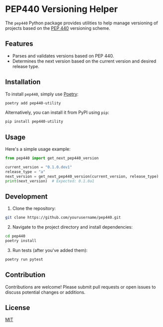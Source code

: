 
# PEP440 Versioning Helper

The `pep440` Python package provides utilities to help manage versioning of projects based on the [PEP 440](https://peps.python.org/pep-0440/) versioning scheme.

## Features

- Parses and validates versions based on PEP 440.
- Determines the next version based on the current version and desired release type.

## Installation

To install `pep440`, simply use [Poetry](https://python-poetry.org/):

```bash
poetry add pep440-utility
```

Alternatively, you can install it from PyPI using `pip`:

```bash
pip install pep440-utility
```

## Usage

Here's a simple usage example:

```python
from pep440 import get_next_pep440_version

current_version = "0.1.0.dev1"
release_type = "a"
next_version = get_next_pep440_version(current_version, release_type)
print(next_version)  # Expected: 0.1.0a1
```

## Development

1. Clone the repository:
```bash
git clone https://github.com/yourusername/pep440.git
```

2. Navigate to the project directory and install dependencies:
```bash
cd pep440
poetry install
```

3. Run tests (after you've added them):
```bash
poetry run pytest
```

## Contribution

Contributions are welcome! Please submit pull requests or open issues to discuss potential changes or additions.

## License

[MIT](https://choosealicense.com/licenses/mit/)
